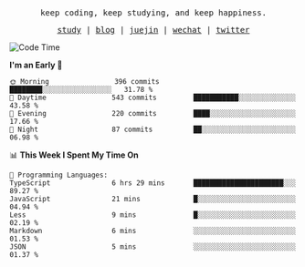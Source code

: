 <p align="center">
  <samp>
    <span>keep coding, keep studying, and keep happiness.</span>
  </samp>
</p>

<p align="center">
  <samp>
    <a href="https://github.com/ouduidui/fe-study">study</a> |
    <a href="https://deweyou.me">blog</a>  |
    <a href="https://juejin.cn/user/4309700183594366">juejin</a> |
    <a href="https://user-images.githubusercontent.com/54696834/165071004-6509e3f2-90c3-448c-9d92-3da42b0c2021.jpeg">wechat</a> |
    <a href="https://twitter.com/ouduidui">twitter</a>
  </samp>
</p>

<!--START_SECTION:waka-->
![Code Time](http://img.shields.io/badge/Code%20Time-4%2C504%20hrs%2017%20mins-blue)

**I'm an Early 🐤** 

```text
🌞 Morning                396 commits         ████████░░░░░░░░░░░░░░░░░   31.78 % 
🌆 Daytime                543 commits         ███████████░░░░░░░░░░░░░░   43.58 % 
🌃 Evening                220 commits         ████░░░░░░░░░░░░░░░░░░░░░   17.66 % 
🌙 Night                  87 commits          ██░░░░░░░░░░░░░░░░░░░░░░░   06.98 % 
```


📊 **This Week I Spent My Time On** 

```text
💬 Programming Languages: 
TypeScript               6 hrs 29 mins       ██████████████████████░░░   89.27 % 
JavaScript               21 mins             █░░░░░░░░░░░░░░░░░░░░░░░░   04.94 % 
Less                     9 mins              █░░░░░░░░░░░░░░░░░░░░░░░░   02.19 % 
Markdown                 6 mins              ░░░░░░░░░░░░░░░░░░░░░░░░░   01.53 % 
JSON                     5 mins              ░░░░░░░░░░░░░░░░░░░░░░░░░   01.37 % 
```


<!--END_SECTION:waka-->
